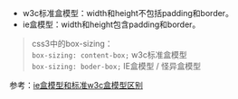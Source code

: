* w3c标准盒模型：width和height不包括padding和border。
* ie盒模型：width和height包含padding和border。

> css3中的box-sizing：  
`box-sizing: content-box;` w3c标准盒模型  
`box-sizing: boder-box;` IE盒模型 / 怪异盒模型

参考：[ie盒模型和标准w3c盒模型区别](http://www.jsphp.net/css/article-14-297-1.html)
